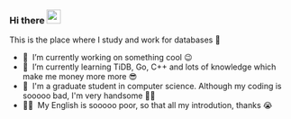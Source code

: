### Hi there <a href="https://www.gautamkrishnar.com/"><img src="https://media.giphy.com/media/hvRJCLFzcasrR4ia7z/giphy.gif" width="25px"></a>
This is the place where I study and work for databases 💪

- 🔭 &nbsp;I’m currently working on something cool :wink:
- 🌱 &nbsp;I’m currently learning TiDB, Go, C++ and lots of knowledge which make me money more more 😎
- 💬 &nbsp;I'm a graduate student in computer science. Although my coding is sooooo bad, I'm very handsome 🤵‍♂️
- 👨‍💻 &nbsp;My English is sooooo poor, so that all my introdution, thanks 😭
